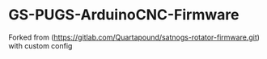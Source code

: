 # GS-PUGS-ArduinoCNC-Firmware
Forked from (https://gitlab.com/Quartapound/satnogs-rotator-firmware.git) with custom config

